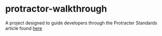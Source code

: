 # protractor-walkthrough

A project designed to guide developers through the Protracter Standards article found [here](https://github.com/briebugconsulting/blog/blob/master/Protractor/Protractor-Coverage-Setup.md)
